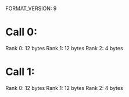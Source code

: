 FORMAT_VERSION: 9

# Call 0:
Rank 0: 12 bytes
Rank 1: 12 bytes
Rank 2: 4 bytes
# Call 1:
Rank 0: 12 bytes
Rank 1: 12 bytes
Rank 2: 4 bytes

